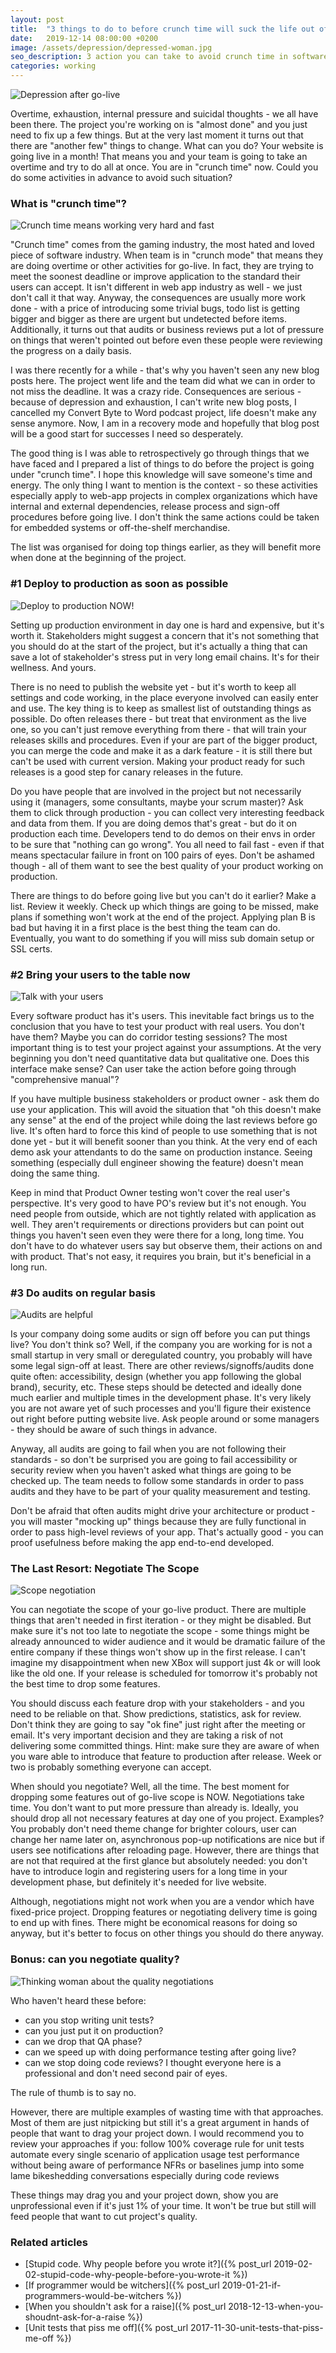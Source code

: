 ```yaml
---
layout: post
title:  "3 things to do to before crunch time will suck the life out of you"
date:   2019-12-14 08:00:00 +0200
image: /assets/depression/depressed-woman.jpg
seo_description: 3 action you can take to avoid crunch time in software project management.
categories: working
---
```


![Depression after go-live](/assets/depression/depressed-woman.jpg)

Overtime, exhaustion, internal pressure and suicidal thoughts - we all have been there. The project you're working on is "almost done" and you just need to fix up a few things. But at the very last moment it turns out that there are "another few" things to change. What can you do? Your website is going live in a month! That means you and your team is going to take an overtime and try to do all at once. You are in "crunch time" now. Could you do some activities in advance to avoid such situation?

<!-- more -->

### What is "crunch time"?

![Crunch time means working very hard and fast](/assets/depression/computers.png)

"Crunch time" comes from the gaming industry, the most hated and loved piece of software industry. When team is in "crunch mode" that means they are doing overtime or other activities for go-live. In fact, they are trying to meet the soonest deadline or improve application to the standard their users can accept. It isn't different in web app industry as well - we just don't call it that way. Anyway, the consequences are usually more work done - with a price of introducing some trivial bugs, todo list is getting bigger and bigger as there are urgent but undetected before items. Additionally, it turns out that audits or business reviews put a lot of pressure on things that weren't pointed out before even these people were reviewing the progress on a daily basis.

I was there recently for a while - that's why you haven't seen any new blog posts here. The project went life and the team did what we can in order to not miss the deadline. It was a crazy ride. Consequences are serious - because of depression and exhaustion, I can't write new blog posts, I cancelled my Convert Byte to Word podcast project, life doesn't make any sense anymore. Now, I am in a recovery mode and hopefully that blog post will be a good start for successes I need so desperately.

The good thing is I was able to retrospectively go through things that we have faced and I prepared a list of things to do before the project is going under "crunch time". I hope this knowledge will save someone's time and energy. The only thing I want to mention is the context - so these activities especially apply to web-app projects in complex organizations which have internal and external dependencies, release process and sign-off procedures before going live. I don't think the same actions could be taken for embedded systems or off-the-shelf merchandise.

The list was organised for doing top things earlier, as they will benefit more when done at the beginning of the project.

### #1 Deploy to production as soon as possible

![Deploy to production NOW!](/assets/depression/bombs.jpg)

Setting up production environment in day one is hard and expensive, but it's worth it. Stakeholders might suggest a concern that it's not something that you should do at the start of the project, but it's actually a thing that can save a lot of stakeholder's stress put in very long email chains. It's for their wellness. And yours.

There is no need to publish the website yet - but it's worth to keep all settings and code working, in the place everyone involved can easily enter and use. The key thing is to keep as smallest list of outstanding things as possible. Do often releases there - but treat that environment as the live one, so you can't just remove everything from there - that will train your releases skills and procedures. Even if your are part of the bigger product, you can merge the code and make it as a dark feature - it is still there but can't be used with current version. Making your product ready for such releases is a good step for canary releases in the future.

Do you have people that are involved in the project but not necessarily using it (managers, some consultants, maybe your scrum master)? Ask them to click through production - you can collect very interesting feedback and data from them. If you are doing demos that's great - but do it on production each time. Developers tend to do demos on their envs in order to be sure that "nothing can go wrong". You all need to fail fast - even if that means spectacular failure in front on 100 pairs of eyes. Don't be ashamed though - all of them want to see the best quality of your product working on production.

There are things to do before going live but you can't do it earlier? Make a list. Review it weekly. Check up which things are going to be missed, make plans if something won't work at the end of the project. Applying plan B is bad but having it in a first place is the best thing the team can do. Eventually, you want to do something if you will miss sub domain setup or SSL certs.

### #2 Bring your users to the table now

![Talk with your users](/assets/depression/talking-people.jpg)

Every software product has it's users. This inevitable fact brings us to the conclusion that you have to test your product with real users. You don't have them? Maybe you can do corridor testing sessions? The most important thing is to test your project against your assumptions. At the very beginning you don't need quantitative data but qualitative one. Does this interface make sense? Can user take the action before going through "comprehensive manual"?

If you have multiple business stakeholders or product owner - ask them do use your application. This will avoid the situation that "oh this doesn't make any sense" at the end of the project while doing the last reviews before go live. It's often hard to force this kind of people to use something that is not done yet - but it will benefit sooner than you think. At the very end of each demo ask your attendants to do the same on production instance. Seeing something (especially dull engineer showing the feature) doesn't mean doing the same thing.

Keep in mind that Product Owner testing won't cover the real user's perspective. It's very good to have PO's review but it's not enough. You need people from outside, which are not tightly related with application as well. They aren't requirements or directions providers but can point out things you haven't seen even they were there for a long, long time. You don't have to do whatever users say but observe them, their actions on and with product. That's not easy, it requires you brain, but it's beneficial in a long run.

### #3 Do audits on regular basis

![Audits are helpful](/assets/depression/inspection.jpg)

Is your company doing some audits or sign off before you can put things live? You don't think so? Well, if the company you are working for is not a small startup in very small or deregulated country, you probably will have some legal sign-off at least. There are other reviews/signoffs/audits done quite often: accessibility, design (whether you app following the global brand), security, etc. These steps should be detected and ideally done much earlier and multiple times in the development phase. It's very likely you are not aware yet of such processes and you'll figure their existence out right before putting website live. Ask people around or some managers - they should be aware of such things in advance.

Anyway, all audits are going to fail when you are not following their standards - so don't be surprised you are going to fail accessibility or security review when you haven't asked what things are going to be checked up. The team needs to follow some standards in order to pass audits and they have to be part of your quality measurement and testing.

Don't be afraid that often audits might drive your architecture or product - you will master "mocking up" things because they are fully functional in order to pass high-level reviews of your app. That's actually good - you can proof usefulness before making the app end-to-end developed.

### The Last Resort: Negotiate The Scope

![Scope negotiation](/assets/depression/fight.jpg)

You can negotiate the scope of your go-live product. There are multiple things that aren't needed in first iteration - or they might be disabled. But make sure it's not too late to negotiate the scope - some things might be already announced to wider audience and it would be dramatic failure of the entire company if these things won't show up in the first release. I can't imagine my disappointment when new XBox will support just 4k or will look like the old one. If your release is scheduled for tomorrow it's probably not the best time to drop some features.

You should discuss each feature drop with your stakeholders - and you need to be reliable on that. Show predictions, statistics, ask for review. Don't think they are going to say "ok fine" just right after the meeting or email. It's very important decision and they are taking a risk of not delivering some committed things. Hint: make sure they are aware of when you ware able to introduce that feature to production after release. Week or two is probably something everyone can accept.

When should you negotiate? Well, all the time. The best moment for dropping some features out of go-live scope is NOW. Negotiations take time. You don't want to put more pressure than already is. Ideally, you should drop all not necessary features at day one of you project. Examples? You probably don't need theme change for brighter colours, user can change her name later on, asynchronous pop-up notifications are nice but if users see notifications after reloading page. However, there are things that are not that required at the first glance but absolutely needed: you don't have to introduce login and registering users for a long time in your development phase, but definitely it's needed for live website.

Although, negotiations might not work when you are a vendor which have fixed-price project. Dropping features or negotiating delivery time is going to end up with fines. There might be economical reasons for doing so anyway, but it's better to focus on other things you should do there anyway.

### Bonus: can you negotiate quality?

![Thinking woman about the quality negotiations](/assets/depression/thinking-woman.jpg)

Who haven't heard these before:
* can you stop writing unit tests?
* can you just put it on production?
* can we drop that QA phase?
* can we speed up with doing performance testing after going live?
* can we stop doing code reviews? I thought everyone here is a professional and don't need second pair of eyes.

The rule of thumb is to say no.

However, there are multiple examples of wasting time with that approaches. Most of them are just nitpicking but still it's a great argument in hands of people that want to drag your project down. I would recommend you to review your approaches if you:
follow 100% coverage rule for unit tests
automate every single scenario of application usage
test performance without being aware of performance NFRs or baselines
jump into some lame bikeshedding conversations especially during code reviews

These things may drag you and your project down, show you are unprofessional even if it's just 1% of your time. It won't be true but still will feed people that want to cut project's quality.

### Related articles

* [Stupid code. Why people before you wrote it?]({% post_url 2019-02-02-stupid-code-why-people-before-you-wrote-it %})
* [If programmer would be witchers]({% post_url 2019-01-21-if-programmers-would-be-witchers %})
* [When you shouldn't ask for a raise]({% post_url 2018-12-13-when-you-shoudnt-ask-for-a-raise %})
* [Unit tests that piss me off]({% post_url 2017-11-30-unit-tests-that-piss-me-off %})
